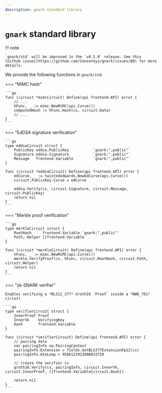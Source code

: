 ```yaml
---
description: gnark standard library
---
```


# `gnark` standard library

!!! note

    `gnark/std` will be improved in the `v0.5.0` release. See this
    [Github issue](https://github.com/ConsenSys/gnark/issues/80) for more details.

We provide the following functions in `gnark/std`:

=== "MiMC hash"

    ```go
    func (circuit *mimcCircuit) Define(api frontend.API) error {
        // ...
        hFunc, _ := mimc.NewMiMC(api.Curve())
        computedHash := hFunc.Hash(cs, circuit.Data)
        // ...
    }
    ```

=== "EdDSA signature verification"

    ```go
    type eddsaCircuit struct {
        PublicKey eddsa.PublicKey           `gnark:",public"`
        Signature eddsa.Signature           `gnark:",public"`
        Message   frontend.Variable         `gnark:",public"`
    }

    func (circuit *eddsaCircuit) Define(api frontend.API) error {
        edCurve, _ := twistededwards.NewEdCurve(api.Curve())
        circuit.PublicKey.Curve = edCurve

        eddsa.Verify(cs, circuit.Signature, circuit.Message, circuit.PublicKey)
        return nil
    }
    ```

=== "Merkle proof verification"

    ```go
    type merkleCircuit struct {
        RootHash     frontend.Variable `gnark:",public"`
        Path, Helper []frontend.Variable
    }

    func (circuit *merkleCircuit) Define(api frontend.API) error {
        hFunc, _ := mimc.NewMiMC(api.Curve())
        merkle.VerifyProof(cs, hFunc, circuit.RootHash, circuit.Path, circuit.Helper)
        return nil
    }
    ```

=== "zk-SNARK verifier"

    Enables verifying a *BLS12_377* Groth16 `Proof` inside a *BW6_761* circuit

    ```go
    type verifierCircuit struct {
        InnerProof Proof
        InnerVk    VerifyingKey
        Hash       frontend.Variable
    }

    func (circuit *verifierCircuit) Define(api frontend.API) error {
        // pairing data
        var pairingInfo sw.PairingContext
        pairingInfo.Extension = fields.GetBLS377ExtensionFp12(cs)
        pairingInfo.AteLoop = 9586122913090633729

        // create the verifier cs
        groth16.Verify(cs, pairingInfo, circuit.InnerVk, circuit.InnerProof, []frontend.Variable{circuit.Hash})

        return nil
    }
    ```
